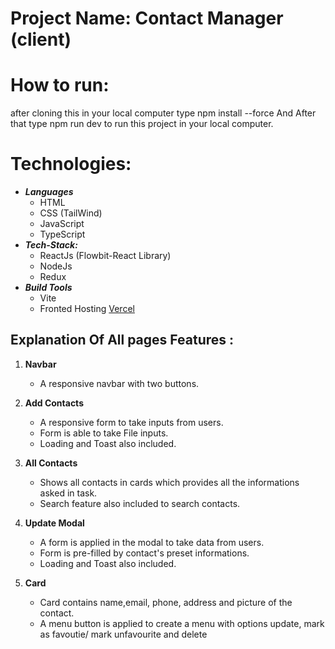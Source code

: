 <h1>Project Name: Contact Manager (client)</h1>

<h1>How to run:</h1>

after cloning this in your local computer type npm install --force
And After that type npm run dev to run this project in your local computer.

<h1>Technologies:</h1>

- _**Languages**_
  - HTML
  - CSS (TailWind)
  - JavaScript
  - TypeScript
- _**Tech-Stack:**_
  - ReactJs (Flowbit-React Library)
  - NodeJs
  - Redux
- _**Build Tools**_
  - Vite
  - Fronted Hosting [Vercel](https://vercel.com/dashboard)

## Explanation Of All pages Features :

1. **Navbar**

   - A responsive navbar with two buttons.

2. **Add Contacts**
   - A responsive form to take inputs from users.
   - Form is able to take File inputs.
   - Loading and Toast also included.
3. **All Contacts**
   - Shows all contacts in cards which provides all the informations asked in task.
   - Search feature also included to search contacts.
4. **Update Modal**
   - A form is applied in the modal to take data from users.
   - Form is pre-filled by contact's preset informations.
   - Loading and Toast also included.
5. **Card**
   - Card contains name,email, phone, address and picture of the contact.
   - A menu button is applied to create a menu with options update, mark as favoutie/ mark unfavourite and delete
